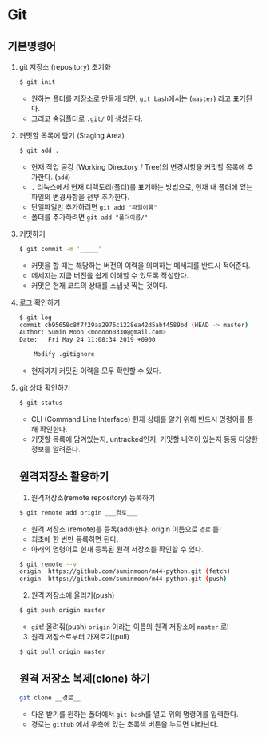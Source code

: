 # Git
## 기본명령어
1. git 저장소 (repository) 초기화

   ```bash
   $ git init
   ```

   - 원하는 폴더를 저장소로 만들게 되면, `git bash`에서는 (`master`) 라고 표기된다.
   - 그리고 숨김폴더로 `.git/` 이 생성된다.

2. 커밋할 목록에 담기 (Staging Area)

   ```bash
   $ git add .
   ```

   - 현재 작업 공강 (Working Directory / Tree)의 변경사항을 커밋할 목록에 추가한다. (`add`)
   - `.` 리눅스에서 현재 디렉토리(폴더)를 표기하는 방법으로, 현재 내 폴더에 있는 파일의 변경사항을 전부 추가한다.
   - 단일파일만 추가하려면 `git add "파일이름"`
   - 폴더를 추가하려면 `git add "폴더이름/"`

3. 커밋하기

   ```bash
   $ git commit -m '_____'
   ```

   - 커밋을 할 때는 해당하는 버전의 이력을 의미하는 메세지를 반드시 적어준다.
   - 메세지는 지금 버전을 쉽게 이해할 수 있도록 작성한다.
   - 커밋은 현재 코드의 상태를 스냅샷 찍는 것이다.

4. 로그 확인하기

   ```bash
   $ git log
   commit cb95658c8f7f29aa2976c1228ea42d5abf4589bd (HEAD -> master)
   Author: Sumin Moon <moooon0330@gmail.com>
   Date:   Fri May 24 11:08:34 2019 +0900
   
       Modify .gitignore
   ```

   - 현재까지 커밋된 이력을 모두 확인할 수 있다.

5. git 상태 확인하기

   ```bash
   $ git status
   ```

   - CLI (Command Line Interface) 현재 상태를 알기 위해 반드시 명령어를 통해 확인한다.
   - 커밋할 목록에 담겨있는지, untracked인지, 커밋할 내역이 있는지 등등 다양한 정보를 알려준다.
   
   
   
   ## 원격저장소 활용하기
   
   1. 원격저장소(remote repository) 등록하기
   
   ```bash
   $ git remote add origin ___경로___
   ```
   
   - 원격 저장소 (remote)를 등록(add)한다. origin 이름으로 `경로` 를!
   - 최초에 한 번만 등록하면 된다.
   - 아래의 명령어로 현재 등록된 원격 저장소를 확인할 수 있다.
   
   ```bash
   $ git remote --v
   origin  https://github.com/suminmoon/m44-python.git (fetch)
   origin  https://github.com/suminmoon/m44-python.git (push)
   ```
   
   2. 원격 저장소에 올리기(push)
   
   ```bash
   $ git push origin master
   ```
   
   - `git`! 올려줘(push) `origin` 이라는 이름의 원격 저장소에 `master` 로!
   
   3. 원격 저장소로부터 가져로기(pull)
   
   ```bash
   $ git pull origin master
   ```
   
   ## 원격 저장소 복제(clone) 하기
   
   ```bash
   git clone __경로__
   ```
   
   - 다운 받기를 원하는 폴더에서 `git bash`를 열고 위의 명령어를 입력한다.
   - 경로는 `github` 에서 우측에 있는 초록색 버튼을 누르면 나타난다.